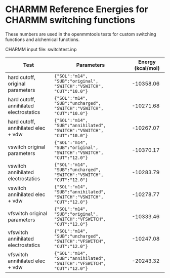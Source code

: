 
# CHARMM Reference Energies for CHARMM switching functions

These numbers are used in the openmmtools tests for custom switching functions 
and alchemical functions.

CHARMM input file: switchtest.inp

| Test             | Parameters           | Energy (kcal/mol) |
| ---------------- | -------------------- | ----------------- |
| hard cutoff, original parameters | `{"SOL":"m14", "SUB":"original", "SWITCH":"VSWITCH", "CUT":"10.0"}`         | -10358.06 |
| hard cutoff, annihilated electrostatics | `{"SOL":"m14", "SUB":"uncharged", "SWITCH":"VSWITCH", "CUT":"10.0"}` | -10271.68 |
| hard cutoff, annihilated elec + vdw | `{"SOL":"m14", "SUB":"annihilated", "SWITCH":"VSWITCH", "CUT":"10.0"}`   | -10267.07 |
| vswitch original parameters | `{"SOL":"m14", "SUB":"original", "SWITCH":"VSWITCH", "CUT":"12.0"}`              | -10370.17 |
| vswitch annihilated electrostatics | `{"SOL":"m14", "SUB":"uncharged", "SWITCH":"VSWITCH", "CUT":"12.0"}`      | -10283.79 |
| vswitch annihilated elec + vdw | `{"SOL":"m14", "SUB":"annihilated", "SWITCH":"VSWITCH", "CUT":"12.0"}`        | -10278.77 |
| vfswitch original parameters | `{"SOL":"m14", "SUB":"original", "SWITCH":"VFSWITCH", "CUT":"12.0"}`            | -10333.46 |
| vfswitch annihilated electrostatics | `{"SOL":"m14", "SUB":"uncharged", "SWITCH":"VFSWITCH", "CUT":"12.0"}`    | -10247.08 |
| vfswitch annihilated elec + vdw | `{"SOL":"m14", "SUB":"annihilated", "SWITCH":"VFSWITCH", "CUT":"12.0"}`      | -20243.32 |

